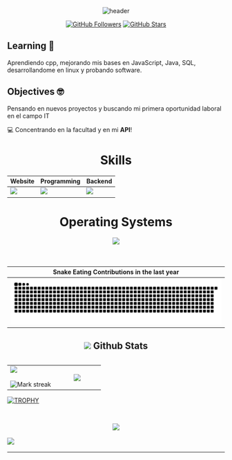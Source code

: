 <!-- HEADER -->
<div align="center" width="100">
  <img src="https://capsule-render.vercel.app/api?color=0:1408d0,50:0860d0,100:08c4d0&height=250&section=header&text=Zadquiel%20Gallardo%20(FacaturaDev)&fontSize=30&type=waving&fontColor=fefefe&&animation=fadeIn"
  alt="header"/>



[![GitHub Followers](https://img.shields.io/github/followers/Facatura?label=Follow&style=social)](https://github.com/Facatura)
[![GitHub Stars](https://img.shields.io/github/stars/Facatura?style=social)](https://github.com/CtorW)
</div>

## Learning 🌱
Aprendiendo cpp, mejorando mis bases en JavaScript, Java, SQL, desarrollandome en linux y probando software. <br>
## Objectives 🤓
Pensando en nuevos proyectos y buscando mi primera oportunidad laboral en el campo IT

💻 Concentrando en la facultad y en mi **API**!


<div align="Center">
<h1>Skills</h1>
</div>

<div align="Center">

| Website | Programming | Backend |
| ------------- | ------------- | ------------- |
| <img src="https://skillicons.dev/icons?i=html,css,js"/> | <img src="https://skillicons.dev/icons?i=vscode,cpp,java,github,arduino"/> | <img src="https://skillicons.dev/icons?i=bash,php,mysql"/>

</div>

<div align="Center">
<h1>Operating Systems</h1>

<img src="https://skillicons.dev/icons?i=windows,linux,ubuntu"/>

</div>

<br>
<br>

| Snake Eating Contributions in the last year |
| ------------------------------------------|
| ![snake gif](https://github.com/Facatura/Facatura/blob/output/github-contribution-grid-snake.svg) |



<div align="Center">

## <picture> <img src = "https://github.com/7oSkaaa/7oSkaaa/blob/main/Images/Statistics.gif?raw=true" width = 30px>  </picture> Github Stats

<!--- stats & Trophy (start) -->

<p align="left">
  <!--- stats (start) -->
<table align="left">
<tr border="none">
<td width="50%" align="center">
  <img  align="left"  src="https://github-readme-stats.vercel.app/api?username=Facatura&theme=dark&show_icons=true&count_private=true" />
  <br></br>
  <img  title="🔥 Get streak stats for your profile at git.io/streak-stats" alt="Mark streak" src="https://github-readme-streak-stats.herokuapp.com/?user=Facatura&theme=dark&hide_border=false" /> 
</td>


<td width="50%" align="center">

  <img  align="center"  src="https://github-readme-stats.anuraghazra1.vercel.app/api/top-langs/?username=Facatura&theme=dark&hide_border=false&no-bg=true&no-frame=true&langs_count=7"/>

  </td>
</tr>
</table>
<!--- stats (end) -->
<br>
</div>
<!--- trophy (start) -->

<div align=left>
  <a href="https://github.com/ryo-ma/github-profile-trophy" title="Go to Source">
      <img align="center" width=84% src="https://github-profile-trophy.vercel.app/?username=Facatura&theme=radical&row=1&column=7&margin-h=15&margin-w=5&no-bg=true" alt="TROPHY" />
    </a>
</div>

<!--- trophy (start) -->
</p>        
<!--- stats (end) -->

<br>

<!--profile visit count-->

<div align="center">


[![](https://visitcount.itsvg.in/api?id=Facatura&label=Profile%20Views&color=1&pretty=false)](https://visitcount.itsvg.in)

</div>

<!--horizontal divider(gradiant)-->
<img src="https://user-images.githubusercontent.com/73097560/115834477-dbab4500-a447-11eb-908a-139a6edaec5c.gif">

-----------
